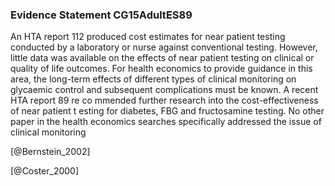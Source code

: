 ### Evidence Statement CG15AdultES89
An HTA report 112 produced cost estimates for near patient testing conducted by a laboratory or nurse against conventional testing. However, little data was available on the effects of near patient testing on clinical or quality of life outcomes. For health economics to provide guidance in this area, the long-term effects of different types of clinical monitoring on glycaemic control and subsequent complications must be known. A recent HTA report 89 re co mmended further research into the cost-effectiveness of near patient t esting for diabetes, FBG and fructosamine testing. No other paper in the health economics searches specifically addressed the issue of clinical monitoring



[@Bernstein_2002]

[@Coster_2000]
